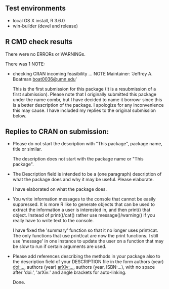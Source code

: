## Test environments
* local OS X install, R 3.6.0
* win-builder (devel and release)

## R CMD check results
There were no ERRORs or WARNINGs. 

There was 1 NOTE:

* checking CRAN incoming feasibility ... NOTE
  Maintainer: 'Jeffrey A. Boatman <boat0036@umn.edu>'
  
  This is the first submission for this package (It is a resubmission of a first submission). Please note that I originally submitted this package under the name combr, but I have decided to name it borrowr since this is a better description of the package. I apologize for any inconvenience this may cause. I have included my replies to the original submission below.
  
## Replies to CRAN on submission:

* Please do not start the description with "This package", package name, title or similar.

  The description does not start with the package name or "This package".

* The Description field is intended to be a (one paragraph) description of what the    package does and why it may be useful. Please elaborate.

  I have elaborated on what the package does.

* You write information messages to the console that cannot be easily suppressed. It is more R like to generate objects that can be used to extract the information a user is interested in, and then print() that object. Instead of print()/cat() rather use message()/warning() if you really have to write text to the console.

  I have fixed the 'summary' function so that it no longer uses print/cat. The only functions that use print/cat are now the print functions. I still use 'message' in one instance to update the user on a function that may be slow to run if certain arguments are used. 

* Please add references describing the methods in your package also to the description field of your DESCRIPTION file in the form authors (year) <doi:...>, authors (year) <arXiv:...>, authors (year, ISBN:...), with no space after 'doi:', 'arXiv:' and angle brackets for auto-linking.

  Done.


